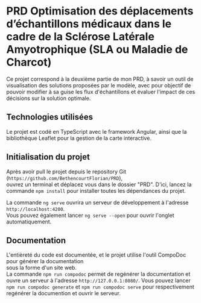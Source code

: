 # PRD  Optimisation des déplacements d’échantillons médicaux dans le cadre de la Sclérose Latérale Amyotrophique (SLA ou Maladie de Charcot)

Ce projet correspond à la deuxième partie de mon PRD, à savoir un outil de visualisation des solutions proposées par le modèle,
avec pour objectif de pouvoir modifier à sa guise les flux d'échantillons et évaluer l'impact de ces décisions sur la solution optimale.

## Technologies utilisées

Le projet est codé en TypeScript avec le framework Angular, ainsi que la bibliothèque Leaflet pour la gestion de la carte interactive.

## Initialisation du projet

Après avoir pull le projet depuis le repository Git (`https://github.com/BethencourtFlorian/PRD`),  
ouvrez un terminal et déplacez vous dans le dossier "PRD".
D'ici, lancez la commande `npm install` pour installer toutes les dépendances du projet.  
  
  
La commande `ng serve` ouvrira un serveur de développement à l'adresse `http://localhost:4200`.  
Vous pouvez également lancer `ng serve --open` pour ouvrir l'onglet automatiquement.  

## Documentation  

L'entièreté du code est documentée, et le projet utilise l'outil CompoDoc pour générer la documentation  
sous la forme d'un site web.  
La commande `npm run compodoc` permet de regénérer la documentation et ouvre un serveur à l'adresse `http://127.0.0.1:8080/`.
Vous pouvez lancer `npm run compodoc generate` et `npm run compodoc serve` pour respectivement regénérer la documention et ouvrir le serveur.